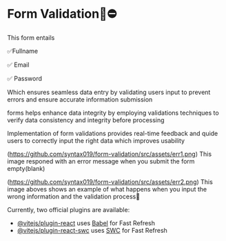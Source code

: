 # Form Validation📃⛔

<p>This form entails </p>
<p>✅Fullname</p>
<p>✅ Email</p>
<p>✅ Password</p>

<p>Which ensures seamless data entry by validating users input to prevent errors and ensure accurate information submission</p>
<p>forms helps enhance data integrity by employing validations techniques to verify data consistency and integrity before processing</p>
<p>Implementation of form validations provides real-time feedback and quide users to correctly input the right data which improves usability</p>

(https://github.com/syntax019/form-validation/src/assets/err1.png)
This image responed with an error message when you submit the form empty(blank)

(https://github.com/syntax019/form-validation/src/assets/err2.png)
This image aboves shows an example of what happens when you input the wrong information and the validation process🤖

Currently, two official plugins are available:

- [@vitejs/plugin-react](https://github.com/vitejs/vite-plugin-react/blob/main/packages/plugin-react/README.md) uses [Babel](https://babeljs.io/) for Fast Refresh
- [@vitejs/plugin-react-swc](https://github.com/vitejs/vite-plugin-react-swc) uses [SWC](https://swc.rs/) for Fast Refresh
